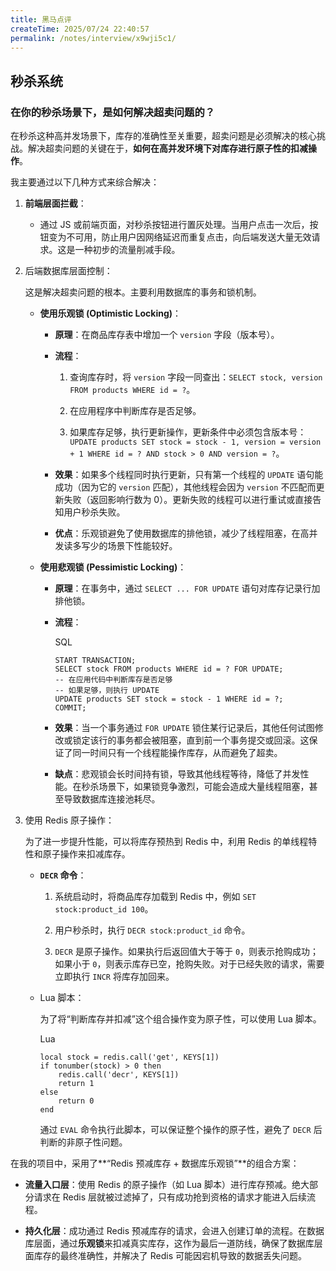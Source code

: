 ```yaml
---
title: 黑马点评
createTime: 2025/07/24 22:40:57
permalink: /notes/interview/x9wji5c1/
---
```

## 秒杀系统

### 在你的秒杀场景下，是如何解决超卖问题的？

在秒杀这种高并发场景下，库存的准确性至关重要，超卖问题是必须解决的核心挑战。解决超卖问题的关键在于，**如何在高并发环境下对库存进行原子性的扣减操作**。

我主要通过以下几种方式来综合解决：

1. **前端层面拦截**：
    
    - 通过 JS 或前端页面，对秒杀按钮进行置灰处理。当用户点击一次后，按钮变为不可用，防止用户因网络延迟而重复点击，向后端发送大量无效请求。这是一种初步的流量削减手段。
        
2. 后端数据库层面控制：

    这是解决超卖问题的根本。主要利用数据库的事务和锁机制。

    - **使用乐观锁 (Optimistic Locking)**：
        
        - **原理**：在商品库存表中增加一个 `version` 字段（版本号）。
            
        - **流程**：
            
            1. 查询库存时，将 `version` 字段一同查出：`SELECT stock, version FROM products WHERE id = ?`。
                
            2. 在应用程序中判断库存是否足够。
                
            3. 如果库存足够，执行更新操作，更新条件中必须包含版本号：`UPDATE products SET stock = stock - 1, version = version + 1 WHERE id = ? AND stock > 0 AND version = ?`。
                
        - **效果**：如果多个线程同时执行更新，只有第一个线程的 `UPDATE` 语句能成功（因为它的 `version` 匹配），其他线程会因为 `version` 不匹配而更新失败（返回影响行数为 0）。更新失败的线程可以进行重试或直接告知用户秒杀失败。
            
        - **优点**：乐观锁避免了使用数据库的排他锁，减少了线程阻塞，在高并发读多写少的场景下性能较好。
            
    - **使用悲观锁 (Pessimistic Locking)**：
        
        - **原理**：在事务中，通过 `SELECT ... FOR UPDATE` 语句对库存记录行加排他锁。
            
        - **流程**：

            SQL

            ```
            START TRANSACTION;
            SELECT stock FROM products WHERE id = ? FOR UPDATE;
            -- 在应用代码中判断库存是否足够
            -- 如果足够，则执行 UPDATE
            UPDATE products SET stock = stock - 1 WHERE id = ?;
            COMMIT;
            ```
            
        - **效果**：当一个事务通过 `FOR UPDATE` 锁住某行记录后，其他任何试图修改或锁定该行的事务都会被阻塞，直到前一个事务提交或回滚。这保证了同一时间只有一个线程能操作库存，从而避免了超卖。
            
        - **缺点**：悲观锁会长时间持有锁，导致其他线程等待，降低了并发性能。在秒杀场景下，如果锁竞争激烈，可能会造成大量线程阻塞，甚至导致数据库连接池耗尽。
            
3. 使用 Redis 原子操作：

    为了进一步提升性能，可以将库存预热到 Redis 中，利用 Redis 的单线程特性和原子操作来扣减库存。

    - **`DECR` 命令**：
        
        1. 系统启动时，将商品库存加载到 Redis 中，例如 `SET stock:product_id 100`。
            
        2. 用户秒杀时，执行 `DECR stock:product_id` 命令。
            
        3. `DECR` 是原子操作。如果执行后返回值大于等于 `0`，则表示抢购成功；如果小于 `0`，则表示库存已空，抢购失败。对于已经失败的请求，需要立即执行 `INCR` 将库存加回来。
            
    - Lua 脚本：

        为了将“判断库存并扣减”这个组合操作变为原子性，可以使用 Lua 脚本。

        Lua

        ```
        local stock = redis.call('get', KEYS[1])
        if tonumber(stock) > 0 then
            redis.call('decr', KEYS[1])
            return 1
        else
            return 0
        end
        ```

        通过 `EVAL` 命令执行此脚本，可以保证整个操作的原子性，避免了 `DECR` 后判断的非原子性问题。

在我的项目中，采用了**“Redis 预减库存 + 数据库乐观锁”**的组合方案：

- **流量入口层**：使用 Redis 的原子操作（如 Lua 脚本）进行库存预减。绝大部分请求在 Redis 层就被过滤掉了，只有成功抢到资格的请求才能进入后续流程。
    
- **持久化层**：成功通过 Redis 预减库存的请求，会进入创建订单的流程。在数据库层面，通过**乐观锁**来扣减真实库存，这作为最后一道防线，确保了数据库层面库存的最终准确性，并解决了 Redis 可能因宕机导致的数据丢失问题。